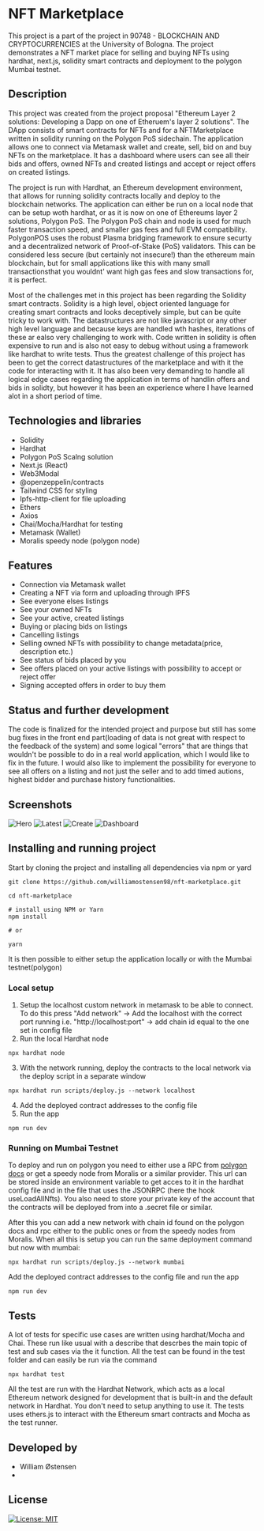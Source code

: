 # NFT Marketplace

This project is a part of the project in 90748 - BLOCKCHAIN AND CRYPTOCURRENCIES at the University of Bologna. 
The project demonstrates a NFT market place for selling and buying NFTs using hardhat, next.js, solidity smart contracts and deployment to the polygon Mumbai testnet.

## Description
This project was created from the project proposal "Ethereum Layer 2 solutions:
Developing a Dapp on one of Etheruem's layer 2 solutions". The DApp consists of smart contracts for NFTs and for a NFTMarketplace written in solidity running on the Polygon PoS sidechain. The application allows one to connect via Metamask wallet and create, sell, bid on and buy NFTs on the marketplace. It has a dashboard where users can see all their bids and offers, owned NFTs and created listings and accept or reject offers on created listings.

The project is run with Hardhat, an Ethereum development environment, that allows for running solidity contracts locally and deploy to the blockchain networks. The application can either be run on a local node that can be setup woth hardhat, or as it is now on one of Ethereums layer 2 solutions, Polygon PoS. The Polygon PoS chain and node is used for much faster transaction speed, and smaller gas fees and full EVM compatibility. PolygonPOS uses the robust Plasma bridging framework to ensure securty and a decentralized network of Proof-of-Stake (PoS) validators. This can be considered less secure (but certainly not insecure!) than the ethereum main blockchain, but for small applications like this with many small transactionsthat you wouldnt' want high gas fees and slow transactions for, it is perfect. 

Most of the challenges met in this project has been regarding the Solidity smart contracts. Solidity is a high level, object oriented language for creating smart contracts and looks deceptively simple, but can be quite tricky to work with. The datastructures are not like javascript or any other high level language and because keys are handled wth hashes, iterations of these ar ealso very challenging to work with. Code written in solidity is often expensive to run and is also not easy to debug without using a framework like hardhat to write tests. Thus the greatest challenge of this project has been to get the correct datastructures of the marketplace and with it the code for interacting with it. It has also been very demanding to handle all logical edge cases regarding the application in terms of handlin offers and bids in solidty, but however it has been an experience where I have learned alot in a short period of time. 

## Technologies and libraries
* Solidity 
* Hardhat
* Polygon PoS Scalng solution
* Next.js (React)
* Web3Modal
* @openzeppelin/contracts
* Tailwind CSS for styling
* Ipfs-http-client for file uploading
* Ethers
* Axios
* Chai/Mocha/Hardhat for testing
* Metamask (Wallet)
* Moralis speedy node (polygon node)

## Features
* Connection via Metamask wallet
* Creating a NFT via form and uploading through IPFS
* See everyone elses listings
* See your owned NFTs
* See your active, created listings
* Buying or placing bids on listings
* Cancelling listings
* Selling owned NFTs with possibility to change metadata(price, description etc.)
* See status of bids placed by you
* See offers placed on your active listings with possibility to accept or reject offer
* Signing accepted offers in order to buy them

## Status and further development
The code is finalized for the intended project and purpose but still has some bug fixes in the front end part(loading of data is not great with respect to the feedback of the system) and some logical "errors" that are things that wouldn't be possible to do in a real world application, which I would like to fix in the future. I would also like to implement the possibility for everyone to see all offers on a listing and not just the seller and to add timed autions, highest bidder and purchase history functionalities. 

## Screenshots
![Hero](images/hero.png)
![Latest](images/latest.png)
![Create](images/create.png)
![Dashboard](images/dashboard.png)

## Installing and running project
Start by cloning the project and installing all dependencies via npm or yard
```shell
git clone https://github.com/williamostensen98/nft-marketplace.git

cd nft-marketplace

# install using NPM or Yarn
npm install

# or

yarn
```
It is then possible to either setup the application locally or with the Mumbai testnet(polygon)
### Local setup
1. Setup the localhost custom network in metamask to be able to connect. To do this press "Add network" -> Add the localhost with the correct port running i.e. "http://localhost:port" -> add chain id equal to the one set in config file
2. Run the local Hardhat node
```
npx hardhat node
```
3. With the network running, deploy the contracts to the local network via the deploy script in a separate window
```
npx hardhat run scripts/deploy.js --network localhost
```
4. Add the deployed contract addresses to the config file
5. Run the app
```
npm run dev
```
### Running on Mumbai Testnet
To deploy and run on polygon you need to either use a RPC from [polygon docs](https://docs.polygon.technology/docs/develop/network-details/network) or get a speedy node from Moralis or a similar provider. This url can be stored inside an environment variable to get acces to it in the hardhat config file and in the file that uses the JSONRPC (here the hook useLoadAllNfts). You also need to store your private key of the account that the contracts will be deployed from into a .secret file or similar. 

After this you can add a new network with chain id found on the polygon docs and rpc either to the public ones or from the speedy nodes from Moralis.
When all this is setup you can run the same deployment command but now with mumbai: 
```
npx hardhat run scripts/deploy.js --network mumbai
```
Add the deployed contract addresses to the config file and run the app
```
npm run dev
```

## Tests
A lot of tests for specific use cases are written using hardhat/Mocha and Chai. These run like usual with a describe that descrbes the main topic of test and sub cases via the it function. All the test can be found in the test folder and can easily be run via the command
```
npx hardhat test
```
All the test are run with the Hardhat Network, which acts as a local Ethereum network designed for development that is built-in and the default network in Hardhat. You don't need to setup anything to use it. The tests uses ethers.js to interact with the Ethereum smart contracts and Mocha as the test runner.

## Developed by
* William Østensen
* 
## License
[![License: MIT](https://img.shields.io/badge/License-MIT-yellow.svg)](https://opensource.org/licenses/MIT)
